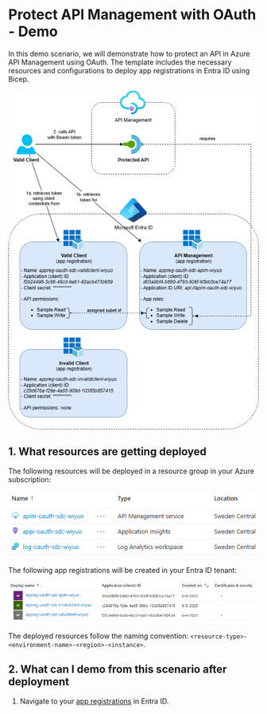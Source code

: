 # Protect API Management with OAuth - Demo

In this demo scenario, we will demonstrate how to protect an API in Azure API Management using OAuth. The template includes the necessary resources and configurations to deploy app registrations in Entra ID using Bicep.

![Overview](https://raw.githubusercontent.com/ronaldbosma/protect-apim-with-oauth/refs/heads/main/images/diagrams-overview.png)

## 1. What resources are getting deployed

The following resources will be deployed in a resource group in your Azure subscription:

![Deployed Resources](https://raw.githubusercontent.com/ronaldbosma/protect-apim-with-oauth/refs/heads/main/images/deployed-resources.png)

The following app registrations will be created in your Entra ID tenant:

![Deployed App Registrations](https://raw.githubusercontent.com/ronaldbosma/protect-apim-with-oauth/refs/heads/main/images/deployed-app-registrations.png)

The deployed resources follow the naming convention: `<resource-type>-<environment-name>-<region>-<instance>`.


## 2. What can I demo from this scenario after deployment

1. Navigate to your [app registrations](https://portal.azure.com/#view/Microsoft_AAD_IAM/ActiveDirectoryMenuBlade/~/RegisteredApps) in Entra ID.
